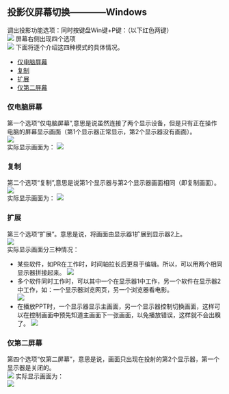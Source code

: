 ## 投影仪屏幕切换————Windows
  调出投影功能选项：同时按键盘Win键+P键：（以下红色两键）  
  ![](../images/chapter4_1.png)
  屏幕右侧出现四个选项  
  ![](../images/chapter4_2.png)
  下面将逐个介绍这四种模式的具体情况。  
  - [仅电脑屏幕](###仅电脑屏幕)
  - [复制](###复制)
  - [扩展](###扩展)
  - [仅第二屏幕](###仅第二屏幕)
### 仅电脑屏幕
第一个选项“仅电脑屏幕”,意思是说虽然连接了两个显示设备，但是只有正在操作电脑的屏幕显示画面（第1个显示器正常显示，第2个显示器没有画面）。  
![](../images/chapter4_3.png)  
实际显示画面为：
![](../images/chapter4_4.png)   
### 复制
第二个选项“复制”,意思是说第1个显示器与第2个显示器画面相同（即复制画面）。  
![](../images/chapter4_5.png)  
实际显示画面为：
![](../images/chapter4_6.png)  

### 扩展
第三个选项“扩展”。意思是说，将画面由显示器1扩展到显示器2上。  
![](../images/chapter4_7.png)  
实际显示画面分三种情况：
- 某些软件，如PR在工作时，时间轴拉长后更易于编辑。所以，可以用两个相同显示器拼接起来。
![](../images/chapter4_8.png)  
- 多个软件同时工作时，可以其中一个在显示器1中工作，另一个软件在显示器2中工作，如：一个显示器浏览网页，另一个浏览器看电影。  
![](../images/chapter4_9.png)  
- 在播放PPT时，一个显示器显示主画面，另一个显示器控制切换画面，这样可以在控制画面中预先知道主画面下一张画面，以免播放错误，这样就不会出糗了。
![](../images/chapter4_10.png)  

### 仅第二屏幕
第四个选项“仅第二屏幕”，意思是说，画面只出现在投射的第2个显示器，第一个显示器是关闭的。    
![](../images/chapter4_11.png) 
实际显示画面为：  
![](../images/chapter4_12.png)  